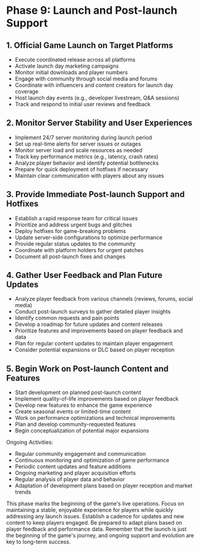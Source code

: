 # Phase 9: Launch and Post-launch Support

## 1. Official Game Launch on Target Platforms
- Execute coordinated release across all platforms
- Activate launch day marketing campaigns
- Monitor initial downloads and player numbers
- Engage with community through social media and forums
- Coordinate with influencers and content creators for launch day coverage
- Host launch day events (e.g., developer livestream, Q&A sessions)
- Track and respond to initial user reviews and feedback

## 2. Monitor Server Stability and User Experiences
- Implement 24/7 server monitoring during launch period
- Set up real-time alerts for server issues or outages
- Monitor server load and scale resources as needed
- Track key performance metrics (e.g., latency, crash rates)
- Analyze player behavior and identify potential bottlenecks
- Prepare for quick deployment of hotfixes if necessary
- Maintain clear communication with players about any issues

## 3. Provide Immediate Post-launch Support and Hotfixes
- Establish a rapid response team for critical issues
- Prioritize and address urgent bugs and glitches
- Deploy hotfixes for game-breaking problems
- Update server-side configurations to optimize performance
- Provide regular status updates to the community
- Coordinate with platform holders for urgent patches
- Document all post-launch fixes and changes

## 4. Gather User Feedback and Plan Future Updates
- Analyze player feedback from various channels (reviews, forums, social media)
- Conduct post-launch surveys to gather detailed player insights
- Identify common requests and pain points
- Develop a roadmap for future updates and content releases
- Prioritize features and improvements based on player feedback and data
- Plan for regular content updates to maintain player engagement
- Consider potential expansions or DLC based on player reception

## 5. Begin Work on Post-launch Content and Features
- Start development on planned post-launch content
- Implement quality-of-life improvements based on player feedback
- Develop new features to enhance the game experience
- Create seasonal events or limited-time content
- Work on performance optimizations and technical improvements
- Plan and develop community-requested features
- Begin conceptualization of potential major expansions

Ongoing Activities:
- Regular community engagement and communication
- Continuous monitoring and optimization of game performance
- Periodic content updates and feature additions
- Ongoing marketing and player acquisition efforts
- Regular analysis of player data and behavior
- Adaptation of development plans based on player reception and market trends

This phase marks the beginning of the game's live operations. Focus on maintaining a stable, enjoyable experience for players while quickly addressing any launch issues. Establish a cadence for updates and new content to keep players engaged. Be prepared to adapt plans based on player feedback and performance data. Remember that the launch is just the beginning of the game's journey, and ongoing support and evolution are key to long-term success.
